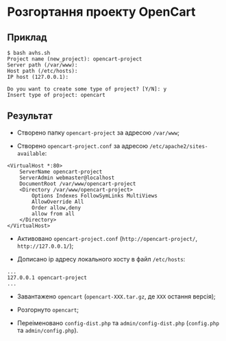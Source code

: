 # Розгортання проекту OpenCart
## Приклад
```
$ bash avhs.sh
Project name (new_project): opencart-project
Server path (/var/www):
Host path (/etc/hosts):
IP host (127.0.0.1):

Do you want to create some type of project? [Y/N]: y
Insert type of project: opencart
```
## Результат
* Створено папку `opencart-project` за адресою `/var/www`;

* Створено `opencart-project.conf` за адресою `/etc/apache2/sites-available`:

```
<VirtualHost *:80>
 	ServerName opencart-project
 	ServerAdmin webmaster@localhost
 	DocumentRoot /var/www/opencart-project
 	<Directory /var/www/opencart-project>
 		Options Indexes FollowSymLinks MultiViews
 		AllowOverride All
 		Order allow,deny
 		allow from all
 	</Directory>
</VirtualHost>

```
* Активовано `opencart-project.conf` (`http://opencart-project/`, `http://127.0.0.1/`);

* Дописано ip адресу локального хосту в файл `/etc/hosts`:

```
...
127.0.0.1 opencart-project
...
```

* Завантажено `opencart` (`opencart-XXX.tar.gz`, де `XXX` остання версія);

* Розгорнуто `opencart`;

* Переіменовано `config-dist.php` та `admin/config-dist.php` (`config.php` та `admin/config.php`).
